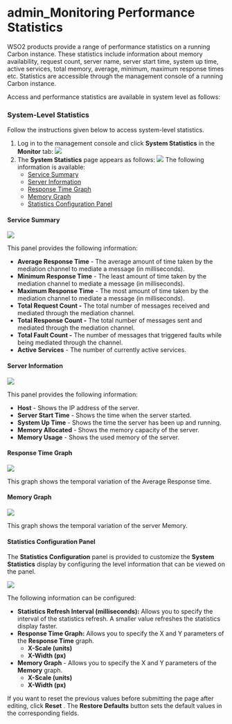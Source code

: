 # admin\_Monitoring Performance Statistics

WSO2 products provide a range of performance statistics on a running Carbon instance. These statistics include information about memory availability, request count, server name, server start time, system up time, active services, total memory, average, minimum, maximum response times etc. Statistics are accessible through the management console of a running Carbon instance.

Access and performance statistics are available in system level as follows:

### System-Level Statistics

Follow the instructions given below to access system-level statistics.

1.  Log in to the management console and click **System Statistics** in the **Monitor** tab:
    ![](attachments/126562881/126562882.png)
2.  The **System Statistics** page appears as follows:
    ![](attachments/126562881/126562886.png)
    The following information is available:
    -   [Service Summary](#admin_MonitoringPerformanceStatistics-ServiceSummary)
    -   [Server Information](#admin_MonitoringPerformanceStatistics-ServerInformation)
    -   [Response Time Graph](#admin_MonitoringPerformanceStatistics-ResponseTimeGraph)
    -   [Memory Graph](#admin_MonitoringPerformanceStatistics-MemoryGraph)
    -   [Statistics Configuration Panel](#admin_MonitoringPerformanceStatistics-StatisticsConfigurationPanel)

#### Service Summary

![](attachments/126562881/126562883.png)

This panel provides the following information:

-   **Average Response Time** - The average amount of time taken by the mediation channel to mediate a message (in milliseconds).
-   **Minimum Response Time** - The least amount of time taken by the mediation channel to mediate a message (in milliseconds).
-   **Maximum Response Time** - The most amount of time taken by the mediation channel to mediate a message (in milliseconds).
-   **Total Request Count -** The total number of messages received and mediated through the mediation channel.
-   **Total Response Count -** The total number of messages sent and mediated through the mediation channel.
-   **Total Fault Count -** The number of messages that triggered faults while being mediated through the channel.
-   **Active Services** - The number of currently active services.

#### Server Information

![](attachments/126562881/126562885.png)

This panel provides the following information:

-   **Host** - Shows the IP address of the server.
-   **Server Start Time** - Shows the time when the server started.
-   **System Up Time** - Shows the time the server has been up and running.
-   **Memory Allocated** - Shows the memory capacity of the server.
-   **Memory Usage** - Shows the used memory of the server.

#### Response Time Graph

![](attachments/126562881/126562884.png)

This graph shows the temporal variation of the Average Response time.

#### Memory Graph

![](attachments/126562881/126562890.png)

This graph shows the temporal variation of the server Memory.

#### Statistics Configuration Panel

The **Statistics Configuration** panel is provided to customize the **System Statistics** display by configuring the level information that can be viewed on the panel.

![](attachments/126562881/126562888.png)

The following information can be configured:

-   **Statistics Refresh Interval (milliseconds):** Allows you to specify the interval of the statistics refresh. A smaller value refreshes the statistics display faster.
-   **Response Time Graph:** Allows you to specify the X and Y parameters of the **Response Time** graph.
    -   **X-Scale (units)**
    -   **X-Width (px)**
-   **Memory Graph** - Allows you to specify the X and Y parameters of the **Memory** graph.
    -   **X-Scale (units)**
    -   **X-Width (px)**

If you want to reset the previous values before submitting the page after editing, click **Reset** . The **Restore Defaults** button sets the default values in the corresponding fields.
